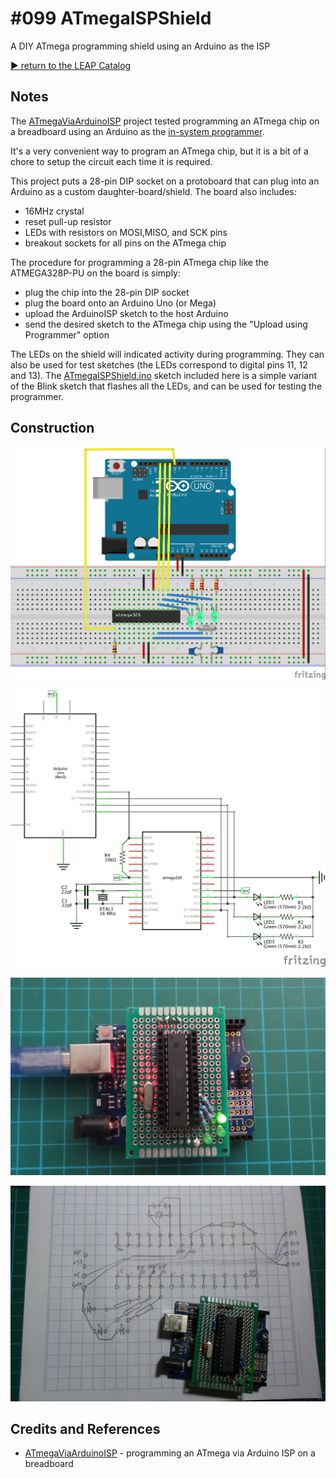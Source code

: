 # #099 ATmegaISPShield

A DIY ATmega programming shield using an Arduino as the ISP


[:arrow_forward: return to the LEAP Catalog](http://leap.tardate.com)

## Notes

The [ATmegaViaArduinoISP](../ATmegaViaArduinoISP) project tested programming an ATmega chip on a breadboard using an Arduino as the
[in-system programmer](https://en.wikipedia.org/wiki/In-system_programming).

It's a very convenient way to program an ATmega chip, but it is a bit of a chore to setup the circuit each time it is required.

This project puts a 28-pin DIP socket on a protoboard that can plug into an Arduino as a custom daughter-board/shield. The board also includes:
* 16MHz crystal
* reset pull-up resistor
* LEDs with resistors on MOSI,MISO, and SCK pins
* breakout sockets for all pins on the ATmega chip

The procedure for programming a 28-pin ATmega chip like the ATMEGA328P-PU on the board is simply:
* plug the chip into the 28-pin DIP socket
* plug the board onto an Arduino Uno (or Mega)
* upload the ArduinoISP sketch to the host Arduino
* send the desired sketch to the ATmega chip using the "Upload using Programmer" option

The LEDs on the shield will indicated activity during programming. They can also be used for test sketches (the LEDs correspond to digital pins 11, 12 and 13).
The [ATmegaISPShield.ino](./ATmegaISPShield.ino) sketch included here is a simple variant of the Blink sketch that flashes all the LEDs, and can be used for testing the programmer.


## Construction

![Breadboard](./assets/ATmegaISPShield_bb.jpg?raw=true)

![The Schematic](./assets/ATmegaISPShield_schematic.jpg?raw=true)

![The Build](./assets/ATmegaISPShield_build.jpg?raw=true)

![The Build](./assets/ATmegaISPShield_pcb.jpg?raw=true)

## Credits and References
* [ATmegaViaArduinoISP](../ATmegaViaArduinoISP) - programming an ATmega via Arduino ISP on a breadboard

